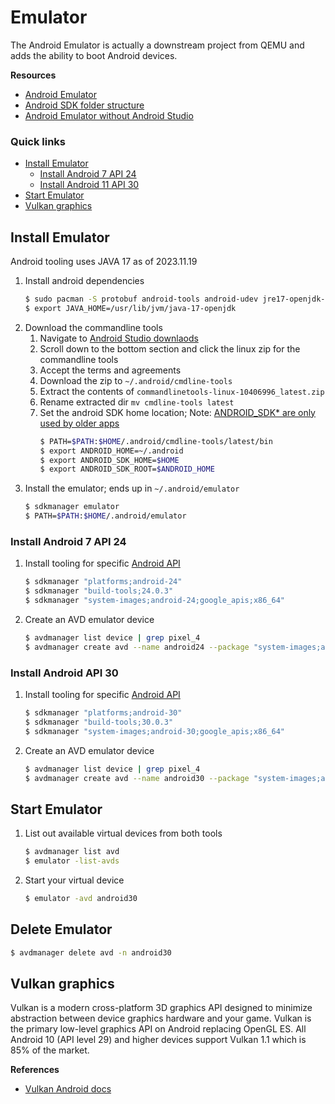 # Emulator

The Android Emulator is actually a downstream project from QEMU and adds the ability to boot Android 
devices.

**Resources**
* [Android Emulator](https://android.googlesource.com/platform/external/qemu/+/2db80f7c1921a6f5d48b998378e3792e16c968a4/README.md)
* [Android SDK folder structure](https://medium.com/michael-wallace/how-to-install-android-sdk-and-setup-avd-emulator-without-android-studio-aeb55c014264)
* [Android Emulator without Android Studio](https://medium.com/@yohan.ardiansyah90/how-to-run-android-emulator-for-development-without-android-studio-f0e73682af3a)

### Quick links
* [Install Emulator](#install-emulator)
  * [Install Android 7 API 24](#install-android-7-api-24)
  * [Install Android 11 API 30](#install-android-11-api-30)
* [Start Emulator](#start-emulator)
* [Vulkan graphics](#vulkan-graphics)

## Install Emulator
Android tooling uses JAVA 17 as of 2023.11.19

1. Install android dependencies
   ```bash
   $ sudo pacman -S protobuf android-tools android-udev jre17-openjdk-headless jdk17-openjdk kotlin gradle
   $ export JAVA_HOME=/usr/lib/jvm/java-17-openjdk
   ```
2. Download the commandline tools
   1. Navigate to [Android Studio downlaods](https://developer.android.com/studio)
   2. Scroll down to the bottom section and click the linux zip for the commandline tools
   3. Accept the terms and agreements
   4. Download the zip to `~/.android/cmdline-tools`
   4. Extract the contents of `commandlinetools-linux-10406996_latest.zip`
   5. Rename extracted dir `mv cmdline-tools latest`
   6. Set the android SDK home location; Note: [ANDROID_SDK* are only used by older apps](https://developer.android.com/tools/variables)
      ```bash
      $ PATH=$PATH:$HOME/.android/cmdline-tools/latest/bin
      $ export ANDROID_HOME=~/.android
      $ export ANDROID_SDK_HOME=$HOME
      $ export ANDROID_SDK_ROOT=$ANDROID_HOME
      ```
3. Install the emulator; ends up in `~/.android/emulator`
   ```bash
   $ sdkmanager emulator
   $ PATH=$PATH:$HOME/.android/emulator
   ```

### Install Android 7 API 24
1. Install tooling for specific [Android API](https://apilevels.com/)
   ```bash
   $ sdkmanager "platforms;android-24"
   $ sdkmanager "build-tools;24.0.3"
   $ sdkmanager "system-images;android-24;google_apis;x86_64"
   ```

2. Create an AVD emulator device
   ```bash
   $ avdmanager list device | grep pixel_4
   $ avdmanager create avd --name android24 --package "system-images;android-24;google_apis;x86_64" --device pixel_4_xl
   ```

### Install Android API 30
1. Install tooling for specific [Android API](https://apilevels.com/)
   ```bash
   $ sdkmanager "platforms;android-30"
   $ sdkmanager "build-tools;30.0.3"
   $ sdkmanager "system-images;android-30;google_apis;x86_64"
   ```

2. Create an AVD emulator device
   ```bash
   $ avdmanager list device | grep pixel_4
   $ avdmanager create avd --name android30 --package "system-images;android-30;google_apis;x86_64" --device pixel_4_xl
   ```

## Start Emulator
1. List out available virtual devices from both tools
   ```bash
   $ avdmanager list avd
   $ emulator -list-avds
   ```

2. Start your virtual device
   ```bash
   $ emulator -avd android30
   ```

## Delete Emulator
```bash
$ avdmanager delete avd -n android30
```

## Vulkan graphics
Vulkan is a modern cross-platform 3D graphics API designed to minimize abstraction between device 
graphics hardware and your game. Vulkan is the primary low-level graphics API on Android replacing 
OpenGL ES. All Android 10 (API level 29) and higher devices support Vulkan 1.1 which is 85% of the 
market.

**References**
* [Vulkan Android docs](https://developer.android.com/games/develop/use-vulkan)

<!-- 
vim: ts=2:sw=2:sts=2
-->
